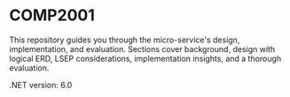 # COMP2001

This repository guides you through the micro-service's design, implementation, and evaluation.
Sections cover background, design with logical ERD, LSEP considerations, implementation insights, and a thorough evaluation.

.NET version:
6.0
